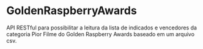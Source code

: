 # GoldenRaspberryAwards
API RESTful para possibilitar a leitura da lista de indicados e vencedores da categoria Pior Filme do Golden Raspberry Awards baseado em um arquivo csv.
